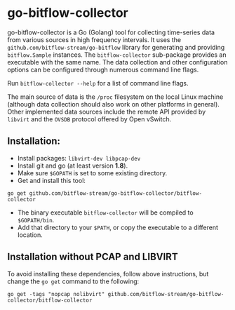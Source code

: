 # go-bitflow-collector
go-bitflow-collector is a Go (Golang) tool for collecting time-series data from various sources in high frequency intervals.
It uses the `github.com/bitflow-stream/go-bitflow` library for generating and providing `bitflow.Sample` instances.
The `bitflow-collector` sub-package provides an executable with the same name.
The data collection and other configuration options can be configured through numerous command line flags.

Run `bitflow-collector --help` for a list of command line flags.

The main source of data is the `/proc` filesystem on the local Linux machine (although data collection should also work on other platforms in general).
Other implemented data sources include the remote API provided by `libvirt` and the `OVSDB` protocol offered by Open vSwitch.

## Installation:
* Install packages: `libvirt-dev libpcap-dev`
* Install git and go (at least version **1.8**).
* Make sure `$GOPATH` is set to some existing directory.
* Get and install this tool:

```shell
go get github.com/bitflow-stream/go-bitflow-collector/bitflow-collector
```

* The binary executable `bitflow-collector` will be compiled to `$GOPATH/bin`.
 * Add that directory to your `$PATH`, or copy the executable to a different location.

## Installation without PCAP and LIBVIRT
To avoid installing these dependencies, follow above instructions, but change the `go get` command to the following:
```shell
go get -tags "nopcap nolibvirt" github.com/bitflow-stream/go-bitflow-collector/bitflow-collector
```
